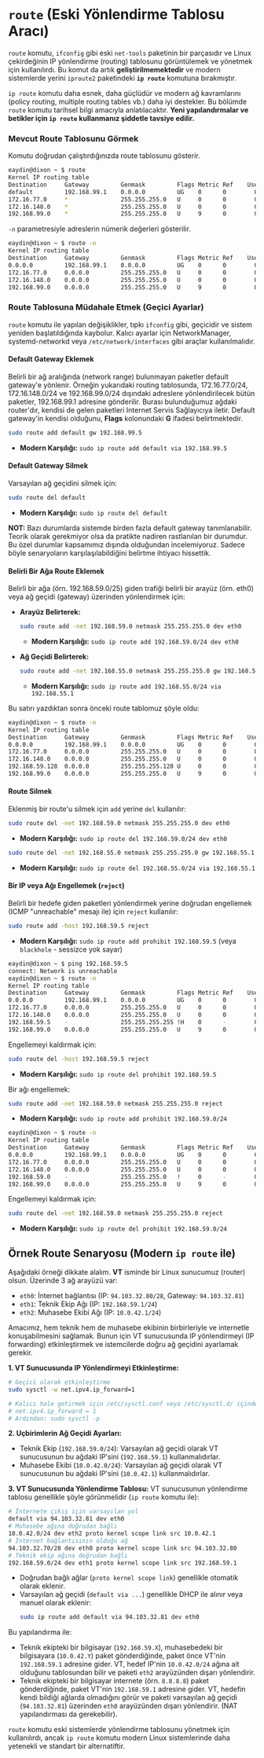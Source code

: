 # `route` (Eski Yönlendirme Tablosu Aracı)

`route` komutu, `ifconfig` gibi eski `net-tools` paketinin bir parçasıdır ve Linux çekirdeğinin IP yönlendirme (routing) tablosunu görüntülemek ve yönetmek için kullanılırdı. Bu komut da artık **geliştirilmemektedir** ve modern sistemlerde yerini `iproute2` paketindeki **`ip route`** komutuna bırakmıştır.

`ip route` komutu daha esnek, daha güçlüdür ve modern ağ kavramlarını (policy routing, multiple routing tables vb.) daha iyi destekler. Bu bölümde `route` komutu tarihsel bilgi amacıyla anlatılacaktır. **Yeni yapılandırmalar ve betikler için `ip route` kullanmanız şiddetle tavsiye edilir.**

### Mevcut Route Tablosunu Görmek

Komutu doğrudan çalıştırdığınızda route tablosunu gösterir.

```bash
eaydin@dixon ~ $ route
Kernel IP routing table
Destination     Gateway         Genmask         Flags Metric Ref    Use Iface
default         192.168.99.1    0.0.0.0         UG    0      0        0 wlan0
172.16.77.0     *               255.255.255.0   U     0      0        0 vmnet1
172.16.148.0    *               255.255.255.0   U     0      0        0 vmnet8
192.168.99.0    *               255.255.255.0   U     9      0        0 wlan0
```

`-n` parametresiyle adreslerin nümerik değerleri gösterilir.

```bash
eaydin@dixon ~ $ route -n
Kernel IP routing table
Destination     Gateway         Genmask         Flags Metric Ref    Use Iface
0.0.0.0         192.168.99.1    0.0.0.0         UG    0      0        0 wlan0
172.16.77.0     0.0.0.0         255.255.255.0   U     0      0        0 vmnet1
172.16.148.0    0.0.0.0         255.255.255.0   U     0      0        0 vmnet8
192.168.99.0    0.0.0.0         255.255.255.0   U     9      0        0 wlan0
```

### Route Tablosuna Müdahale Etmek (Geçici Ayarlar)

`route` komutu ile yapılan değişiklikler, tıpkı `ifconfig` gibi, geçicidir ve sistem yeniden başlatıldığında kaybolur. Kalıcı ayarlar için NetworkManager, systemd-networkd veya `/etc/network/interfaces` gibi araçlar kullanılmalıdır.

#### Default Gateway Eklemek

Belirli bir ağ aralığında (network range) bulunmayan paketler default gateway'e yönlenir. Örneğin yukarıdaki routing tablosunda, 172.16.77.0/24, 172.16.148.0/24 ve 192.168.99.0/24 dışındaki adreslere yönlendirilecek bütün paketler, 192.168.99.1 adresine gönderilir. Burası bulunduğumuz ağdaki router'dır, kendisi de gelen paketleri Internet Servis Sağlayıcıya iletir. Default gateway'in kendisi olduğunu, **Flags** kolonundaki **G** ifadesi belirtmektedir.

```bash
sudo route add default gw 192.168.99.5
```
*   **Modern Karşılığı:** `sudo ip route add default via 192.168.99.5`

#### Default Gateway Silmek

Varsayılan ağ geçidini silmek için:
```bash
sudo route del default
```
*   **Modern Karşılığı:** `sudo ip route del default`

**NOT:** Bazı durumlarda sistemde birden fazla default gateway tanımlanabilir. Teorik olarak gerekmiyor olsa da pratikte nadiren rastlanılan bir durumdur. Bu özel durumlar kapsamımız dışında olduğundan incelemiyoruz. Sadece böyle senaryoların karşılaşılabildiğini belirtme ihtiyacı hissettik.

#### Belirli Bir Ağa Route Eklemek

Belirli bir ağa (örn. 192.168.59.0/25) giden trafiği belirli bir arayüz (örn. eth0) veya ağ geçidi (gateway) üzerinden yönlendirmek için:

*   **Arayüz Belirterek:**
    ```bash
    sudo route add -net 192.168.59.0 netmask 255.255.255.0 dev eth0 
    ```
    *   **Modern Karşılığı:** `sudo ip route add 192.168.59.0/24 dev eth0`

*   **Ağ Geçidi Belirterek:**
    ```bash
    sudo route add -net 192.168.55.0 netmask 255.255.255.0 gw 192.168.55.1
    ```
    *   **Modern Karşılığı:** `sudo ip route add 192.168.55.0/24 via 192.168.55.1`

Bu satırı yazdıktan sonra önceki route tablomuz şöyle oldu:

```bash
eaydin@dixon ~ $ route -n
Kernel IP routing table
Destination     Gateway         Genmask         Flags Metric Ref    Use Iface
0.0.0.0         192.168.99.1    0.0.0.0         UG    0      0        0 wlan0
172.16.77.0     0.0.0.0         255.255.255.0   U     0      0        0 vmnet1
172.16.148.0    0.0.0.0         255.255.255.0   U     0      0        0 vmnet8
192.168.59.128  0.0.0.0         255.255.255.128 U     0      0        0 eth0
192.168.99.0    0.0.0.0         255.255.255.0   U     9      0        0 wlan0
```

#### Route Silmek

Eklenmiş bir route'u silmek için `add` yerine `del` kullanılır:
```bash
sudo route del -net 192.168.59.0 netmask 255.255.255.0 dev eth0
```
*   **Modern Karşılığı:** `sudo ip route del 192.168.59.0/24 dev eth0`

```bash
sudo route del -net 192.168.55.0 netmask 255.255.255.0 gw 192.168.55.1
```
*   **Modern Karşılığı:** `sudo ip route del 192.168.55.0/24 via 192.168.55.1`

#### Bir IP veya Ağı Engellemek (`reject`)

Belirli bir hedefe giden paketleri yönlendirmek yerine doğrudan engellemek (ICMP "unreachable" mesajı ile) için `reject` kullanılır:
```bash
sudo route add -host 192.168.59.5 reject
```
*   **Modern Karşılığı:** `sudo ip route add prohibit 192.168.59.5` (veya `blackhole` - sessizce yok sayar)

```bash
eaydin@dixon ~ $ ping 192.168.59.5
connect: Network is unreachable
eaydin@dixon ~ $ route -n
Kernel IP routing table
Destination     Gateway         Genmask         Flags Metric Ref    Use Iface
0.0.0.0         192.168.99.1    0.0.0.0         UG    0      0        0 wlan0
172.16.77.0     0.0.0.0         255.255.255.0   U     0      0        0 vmnet1
172.16.148.0    0.0.0.0         255.255.255.0   U     0      0        0 vmnet8
192.168.59.5    -               255.255.255.255 !H    0      -        0 -
192.168.99.0    0.0.0.0         255.255.255.0   U     9      0        0 wlan0
```

Engellemeyi kaldırmak için:
```bash
sudo route del -host 192.168.59.5 reject
```
*   **Modern Karşılığı:** `sudo ip route del prohibit 192.168.59.5`

Bir ağı engellemek:
```bash
sudo route add -net 192.168.59.0 netmask 255.255.255.0 reject
```
*   **Modern Karşılığı:** `sudo ip route add prohibit 192.168.59.0/24`

```bash
eaydin@dixon ~ $ route -n
Kernel IP routing table
Destination     Gateway         Genmask         Flags Metric Ref    Use Iface
0.0.0.0         192.168.99.1    0.0.0.0         UG    0      0        0 wlan0
172.16.77.0     0.0.0.0         255.255.255.0   U     0      0        0 vmnet1
172.16.148.0    0.0.0.0         255.255.255.0   U     0      0        0 vmnet8
192.168.59.0    -               255.255.255.0   !     0      -        0 -
192.168.99.0    0.0.0.0         255.255.255.0   U     9      0        0 wlan0
```

Engellemeyi kaldırmak için:
```bash
sudo route del -net 192.168.59.0 netmask 255.255.255.0 reject
```
*   **Modern Karşılığı:** `sudo ip route del prohibit 192.168.59.0/24`

## Örnek Route Senaryosu (Modern `ip route` ile)

Aşağıdaki örneği dikkate alalım. **VT** isminde bir Linux sunucumuz (router) olsun. Üzerinde 3 ağ arayüzü var:
*   `eth0`: İnternet bağlantısı (IP: `94.103.32.80/28`, Gateway: `94.103.32.81`)
*   `eth1`: Teknik Ekip Ağı (IP: `192.168.59.1/24`)
*   `eth2`: Muhasebe Ekibi Ağı (IP: `10.0.42.1/24`)

Amacımız, hem teknik hem de muhasebe ekibinin birbirleriyle ve internetle konuşabilmesini sağlamak. Bunun için VT sunucusunda IP yönlendirmeyi (IP forwarding) etkinleştirmek ve istemcilerde doğru ağ geçidini ayarlamak gerekir.

**1. VT Sunucusunda IP Yönlendirmeyi Etkinleştirme:**
```bash
# Geçici olarak etkinleştirme
sudo sysctl -w net.ipv4.ip_forward=1

# Kalıcı hale getirmek için /etc/sysctl.conf veya /etc/sysctl.d/ içinde:
# net.ipv4.ip_forward = 1
# Ardından: sudo sysctl -p
```

**2. Uçbirimlerin Ağ Geçidi Ayarları:**
*   Teknik Ekip (`192.168.59.0/24`): Varsayılan ağ geçidi olarak VT sunucusunun bu ağdaki IP'sini (`192.168.59.1`) kullanmalıdırlar.
*   Muhasebe Ekibi (`10.0.42.0/24`): Varsayılan ağ geçidi olarak VT sunucusunun bu ağdaki IP'sini (`10.0.42.1`) kullanmalıdırlar.

**3. VT Sunucusunda Yönlendirme Tablosu:**
VT sunucusunun yönlendirme tablosu genellikle şöyle görünmelidir (`ip route` komutu ile):
```bash
# İnternete çıkış için varsayılan yol
default via 94.103.32.81 dev eth0 
# Muhasebe ağına doğrudan bağlı
10.0.42.0/24 dev eth2 proto kernel scope link src 10.0.42.1 
# İnternet bağlantısının olduğu ağ
94.103.32.70/28 dev eth0 proto kernel scope link src 94.103.32.80 
# Teknik ekip ağına doğrudan bağlı
192.168.59.0/24 dev eth1 proto kernel scope link src 192.168.59.1 
```
*   Doğrudan bağlı ağlar (`proto kernel scope link`) genellikle otomatik olarak eklenir.
*   Varsayılan ağ geçidi (`default via ...`) genellikle DHCP ile alınır veya manuel olarak eklenir:
    ```bash
    sudo ip route add default via 94.103.32.81 dev eth0
    ```

Bu yapılandırma ile:
*   Teknik ekipteki bir bilgisayar (`192.168.59.X`), muhasebedeki bir bilgisayara (`10.0.42.Y`) paket gönderdiğinde, paket önce VT'nin `192.168.59.1` adresine gider. VT, hedef IP'nin `10.0.42.0/24` ağına ait olduğunu tablosundan bilir ve paketi `eth2` arayüzünden dışarı yönlendirir.
*   Teknik ekipteki bir bilgisayar internete (örn. `8.8.8.8`) paket gönderdiğinde, paket VT'nin `192.168.59.1` adresine gider. VT, hedefin kendi bildiği ağlarda olmadığını görür ve paketi varsayılan ağ geçidi (`94.103.32.81`) üzerinden `eth0` arayüzünden dışarı yönlendirir. (NAT yapılandırması da gerekebilir).

`route` komutu eski sistemlerde yönlendirme tablosunu yönetmek için kullanılırdı, ancak `ip route` komutu modern Linux sistemlerinde daha yetenekli ve standart bir alternatiftir.
